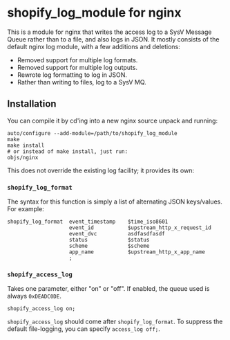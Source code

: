 # shopify_log_module for nginx

This is a module for nginx that writes the access log to a SysV Message Queue
rather than to a file, and also logs in JSON. It mostly consists of the default
nginx log module, with a few additions and deletions:

* Removed support for multiple log formats.
* Removed support for multiple log outputs.
* Rewrote log formatting to log in JSON.
* Rather than writing to files, log to a SysV MQ.

## Installation

You can compile it by cd'ing into a new nginx source unpack and running:

    auto/configure --add-module=/path/to/shopify_log_module
    make
    make install
    # or instead of make install, just run:
    objs/nginx

This does not override the existing log facility; it provides its own:

### `shopify_log_format`

The syntax for this function is simply a list of alternating JSON keys/values.
For example:

```
shopify_log_format  event_timestamp    $time_iso8601
                    event_id           $upstream_http_x_request_id
                    event_dvc          asdfasdfasdf
                    status             $status
                    scheme             $scheme
                    app_name           $upstream_http_x_app_name
                    ;
```

### `shopify_access_log`

Takes one parameter, either "on" or "off". If enabled, the queue used is always
`0xDEADC0DE`.

```
shopify_access_log on;
```

`shopify_access_log` should come after `shopify_log_format`. To suppress the
default file-logging, you can specify `access_log off;`.

